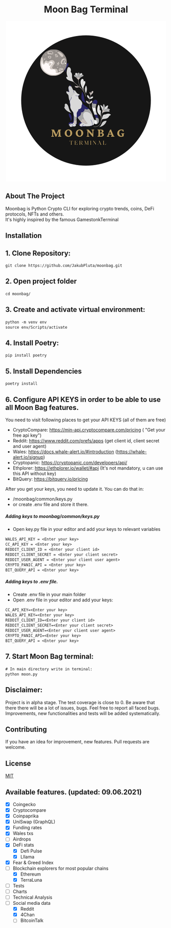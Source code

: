 <h1 align="center">
  Moon Bag Terminal
</h1>

<p align="center">
  <img width="500" height="500" src="logo.png">
</p>

## About The Project   
Moonbag is Python Crypto CLI for exploring crypto trends, coins, DeFi protocols, NFTs and others.  
It's highly inspired by the famous GamestonkTerminal

## Installation 

## 1. Clone Repository:
```
git clone https://github.com/JakubPluta/moonbag.git
```
## 2. Open project folder
```
cd moonbag/
```
## 3. Create and activate virtual environment:
```
python -m venv env
source env/Scripts/activate
```
## 4. Install Poetry:
```
pip install poetry
```
## 5. Install Dependencies
```
poetry install 
```

## 6. Configure API KEYS in order to be able to use all Moon Bag features.

You need to visit following places to get your API KEYS (all of them are free)
* CryptoCompare: https://min-api.cryptocompare.com/pricing ( "Get your free api key")
* Reddit: https://www.reddit.com/prefs/apps (get client id,  client secret and user agent)
* Wales: https://docs.whale-alert.io/#introduction (https://whale-alert.io/signup)
* Cryptopanic: https://cryptopanic.com/developers/api/
* Ethplorer: https://ethplorer.io/wallet/#api (It's not mandatory, u can use this API without key)
* BitQuery: https://bitquery.io/pricing

After you get your keys, you need to update it. You can do that in:
* /moonbag/common/keys.py
* or create .env file and store it there.

##### Adding keys to moonbag/common/keys.py
* Open key.py file in your editor and add your keys to relevant variables
```
WALES_API_KEY = <Enter your key>
CC_API_KEY = <Enter your key>
REDDIT_CLIENT_ID = <Enter your client id>
REDDIT_CLIENT_SECRET = <Enter your client secret>
REDDIT_USER_AGENT = <Enter your client user agent>
CRYPTO_PANIC_API = <Enter your key>
BIT_QUERY_API = <Enter your key>
```
##### Adding keys to .env file.
* Create .env file in your main folder
* Open .env file in your editor and add your keys:
```
CC_API_KEY=<Enter your key>
WALES_API_KEY=<Enter your key>
REDDIT_CLIENT_ID=<Enter your client id>
REDDIT_CLIENT_SECRET=<Enter your client secret>
REDDIT_USER_AGENT=<Enter your client user agent>
CRYPTO_PANIC_API=<Enter your key>
BIT_QUERY_API = <Enter your key>
```

## 7. Start Moon Bag terminal:
```
# In main directory write in terminal:
python moon.py
```

## Disclaimer:
Project is in alpha stage. The test coverage is close to 0. Be aware that there
there will be a lot of issues, bugs. Feel free to report all faced bugs. 
Improvements, new functionalities and tests will be added systematically.

## Contributing
If you have an idea for improvement, new features. Pull requests are welcome.  

## License
[MIT](https://choosealicense.com/licenses/mit/)

## Available features. (updated: 09.06.2021)
- [x] Coingecko
- [x] Cryptocompare
- [x] Coinpaprika
- [x] UniSwap (GraphQL)
- [x] Funding rates
- [x] Wales txs
- [ ] Airdrops
- [x] DeFi stats
    - [x] Defi Pulse
    - [x] Lllama
- [x] Fear & Greed Index
- [ ] Blockchain explorers for most popular chains
    - [x] Ethereum
    - [x] TerraLuna
- [ ] Tests
- [ ] Charts
- [ ] Technical Analysis
- [ ] Social media data
    - [x] Reddit
    - [x] 4Chan
    - [ ] BitcoinTalk
